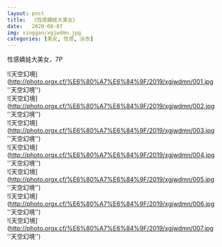 ```yaml
---
layout: post
title:  《性感嬌娃大美女》
date:   2020-08-07
img: xinggan/xgjwdmn.jpg
categories: [美女, 性感, 泳衣]
---
```


性感嬌娃大美女，7P

![天空幻境](http://photo.orgx.cf/%E6%80%A7%E6%84%9F/2019/xgjwdmn/001.jpg ''天空幻境'') <br>
![天空幻境](http://photo.orgx.cf/%E6%80%A7%E6%84%9F/2019/xgjwdmn/002.jpg ''天空幻境'') <br>
![天空幻境](http://photo.orgx.cf/%E6%80%A7%E6%84%9F/2019/xgjwdmn/003.jpg ''天空幻境'') <br>
![天空幻境](http://photo.orgx.cf/%E6%80%A7%E6%84%9F/2019/xgjwdmn/004.jpg ''天空幻境'') <br>
![天空幻境](http://photo.orgx.cf/%E6%80%A7%E6%84%9F/2019/xgjwdmn/005.jpg ''天空幻境'') <br>
![天空幻境](http://photo.orgx.cf/%E6%80%A7%E6%84%9F/2019/xgjwdmn/006.jpg ''天空幻境'') <br>
![天空幻境](http://photo.orgx.cf/%E6%80%A7%E6%84%9F/2019/xgjwdmn/007.jpg ''天空幻境'') <br>
